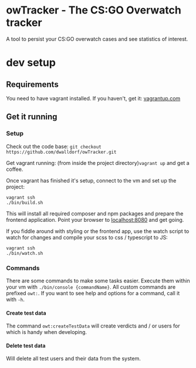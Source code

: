 # owTracker - The CS:GO Overwatch tracker

A tool to persist your CS:GO overwatch cases and see statistics of interest.

# dev setup

## Requirements
You need to have vagrant installed. If you haven't, get it: [vagrantup.com](https://www.vagrantup.com/)

## Get it running

### Setup
Check out the code base: `git checkout https://github.com/dwalldorf/owTracker.git`

Get vagrant running: (from inside the project directory)`vagrant up` and get a coffee.

Once vagrant has finished it's setup, connect to the vm and set up the project:

    vagrant ssh
    ./bin/build.sh

This will install all required composer and npm packages and prepare the frontend application. 
Point your browser to [localhost:8080](http://localhost:8080) and get going.

If you fiddle around with styling or the frontend app, use the watch script to watch for changes and compile your scss to css / typescript to JS: 

    vagrant ssh
    ./bin/watch.sh

### Commands
There are some commands to make some tasks easier. Execute them within your vm with `./bin/console {commandName}`. All custom commands are prefixed `owt:`.
If you want to see help and options for a command, call it with `-h`.

#### Create test data
The command `owt:createTestData` will create verdicts and / or users for which is handy when developing.

#### Delete test data
Will delete all test users and their data from the system.